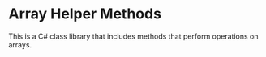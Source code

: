 # Array Helper Methods
This is a C# class library that includes methods that perform operations on arrays.
